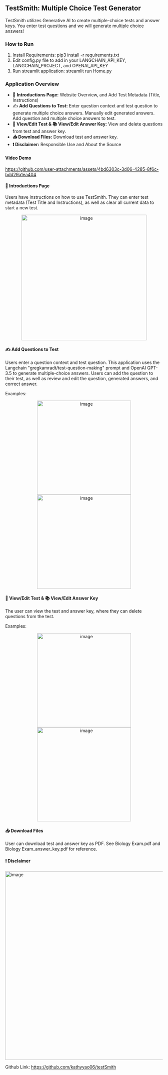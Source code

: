 ## TestSmith: Multiple Choice Test Generator

TestSmith utilizes Generative AI to create multiple-choice tests and answer keys. You enter test questions and we will generate multiple choice answers!

### How to Run
1. Install Requirements: pip3 install -r requirements.txt
2. Edit config.py file to add in your LANGCHAIN_API_KEY, LANGCHAIN_PROJECT, and OPENAI_API_KEY
2. Run streamlit application: streamlit run Home.py

### Application Overview
- 📢 **Introductions Page:** Website Overview, and Add Test Metadata (Title, Instructions)
- ✍ **Add Questions to Test:** Enter question context and test question to generate multiple choice answers. Manually edit generated answers. Add question and multiple choice answers to test.
- **📝 View/Edit Test & 📚 View/Edit Answer Key:** View and delete questions from test and answer key.
- **📥 Download Files:** Download test and answer key.
- **❗ Disclaimer:** Responsible Use and About the Source

#### Video Demo

https://github.com/user-attachments/assets/4bd6303c-3d06-4285-8f6c-bdd29a1ea404

#### 📢 Introductions Page
Users have instructions on how to use TestSmith. They can enter test metadata (Test Title and Instructions), as well as clear all current data to start a new test.

<p align="center">
  <img width="400" alt="image" src="https://github.com/user-attachments/assets/e58b53b6-4c78-406a-a389-bc38d9bdcd56">
</p>


#### ✍ Add Questions to Test
Users enter a question context and test question. This application uses the Langchain "gregkamradt/test-question-making" prompt and OpenAI GPT-3.5 to generate multiple-choice answers. Users can add the question to their test, as well as review and edit the question, generated answers, and correct answer. 

Examples:
<p align="center">
  <img width="300" alt="image" src="https://github.com/user-attachments/assets/37405e93-ff4c-4aa3-89ed-5977755cdebc">
  <img width="300" alt="image" src="https://github.com/user-attachments/assets/3fba792b-3860-46ae-b1f1-7e48d7187ce9">
</p>

#### 📝 View/Edit Test & 📚 View/Edit Answer Key
The user can view the test and answer key, where they can delete questions from the test.

Examples:
<p align="center">
  <img width="300" alt="image" src="https://github.com/user-attachments/assets/e2c6bb4e-a210-4aeb-b902-960431900d36">
  <img width="300" alt="image" src="https://github.com/user-attachments/assets/99adb852-9858-4c93-be50-7398b64ad513">
</p>

#### 📥 Download Files
User can download test and answer key as PDF. See Biology Exam.pdf and Biology Exam_answer_key.pdf for reference.

#### ❗ Disclaimer
<img width="601" alt="image" src="https://github.com/user-attachments/assets/b817f181-20b8-44be-bf77-a16c57600dfe">

Github Link: https://github.com/kathyyao06/testSmith
